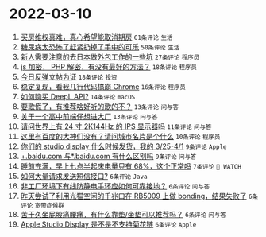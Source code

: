# 2022-03-10

1. [买房维权真难，真心希望能取消期房](https://www.v2ex.com/t/839312) `61条评论` `生活`
1. [糖尿病太恐怖了赶紧扔掉了手中的可乐](https://www.v2ex.com/t/839307) `50条评论` `生活`
1. [新人需要注意的去日本做外包工作的一些坑](https://www.v2ex.com/t/839303) `27条评论` `程序员`
1. [js 加密， PHP 解密，有没有最好的方法？](https://www.v2ex.com/t/839306) `18条评论` `程序员`
1. [今日反弹立帖为证](https://www.v2ex.com/t/839295) `18条评论` `投资`
1. [稳定复现，看我几行代码搞崩 Chrome](https://www.v2ex.com/t/839328) `16条评论` `程序员`
1. [如何购买 DeepL API?](https://www.v2ex.com/t/839286) `14条评论` `macOS`
1. [要歌慌了，有推荐啥好听的歌的不？](https://www.v2ex.com/t/839319) `13条评论` `问与答`
1. [关于一个高中前端仔想进大厂](https://www.v2ex.com/t/839298) `13条评论` `问与答`
1. [请问世界上有 24 寸 2K144Hz 的 IPS 显示器吗](https://www.v2ex.com/t/839296) `11条评论` `问与答`
1. [这里有百度的大神们没有？请问城市名片是个什么](https://www.v2ex.com/t/839304) `10条评论` `程序员`
1. [你们的 studio display 什么时候发货，我的 3/25-4/1](https://www.v2ex.com/t/839305) `9条评论` `Apple`
1. [+.baidu.com 与*.baidu.com 有什么区别吗](https://www.v2ex.com/t/839302) `9条评论` `问与答`
1. [睡前充满，早上七点半起床电量只有 68%，这个正常吗](https://www.v2ex.com/t/839323) `7条评论` ` WATCH`
1. [如何大量请求发送短信接口?](https://www.v2ex.com/t/839332) `6条评论` `Java`
1. [非工厂环境下有线防静电手环应如何可靠接地？](https://www.v2ex.com/t/839321) `6条评论` `问与答`
1. [昨天尝试了利用光猫空闲的千兆口在 RB5009 上做 bonding，结果失败了](https://www.v2ex.com/t/839320) `6条评论` `宽带症候群`
1. [苦于久坐屁股痛腰痛，有什么靠垫/坐垫可以推荐吗？](https://www.v2ex.com/t/839297) `6条评论` `问与答`
1. [Apple Studio Display 是不是不支持菊花链](https://www.v2ex.com/t/839288) `6条评论` `Apple`
